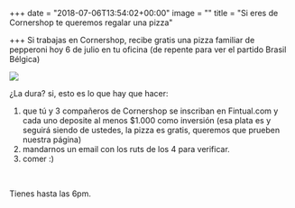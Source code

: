 +++
date = "2018-07-06T13:54:02+00:00"
image = ""
title = "Si eres de Cornershop te queremos regalar una pizza"

+++
Si trabajas en Cornershop, recibe gratis una pizza familiar de pepperoni hoy 6 de julio en tu oficina (de repente para ver el partido Brasil Bélgica)

![](/uploads/pizza-1344720_640.jpg)

¿La dura? si, esto es lo que hay que hacer:

1. que tú y 3 compañeros de Cornershop se inscriban en Fintual.com y cada uno deposite al menos $1.000 como inversión (esa plata es y seguirá siendo de ustedes, la pizza es gratis, queremos que prueben nuestra página)
2. mandarnos un email con los ruts de los 4 para verificar.
3. comer :)

<br>

Tienes hasta las 6pm.